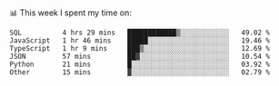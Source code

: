 📊 This week I spent my time on:
<!--START_SECTION:waka-->

```text
SQL          4 hrs 29 mins   ████████████▒░░░░░░░░░░░░   49.02 %
JavaScript   1 hr 46 mins    █████░░░░░░░░░░░░░░░░░░░░   19.46 %
TypeScript   1 hr 9 mins     ███▒░░░░░░░░░░░░░░░░░░░░░   12.69 %
JSON         57 mins         ██▓░░░░░░░░░░░░░░░░░░░░░░   10.54 %
Python       21 mins         █░░░░░░░░░░░░░░░░░░░░░░░░   03.92 %
Other        15 mins         ▓░░░░░░░░░░░░░░░░░░░░░░░░   02.79 %
```

<!--END_SECTION:waka-->

